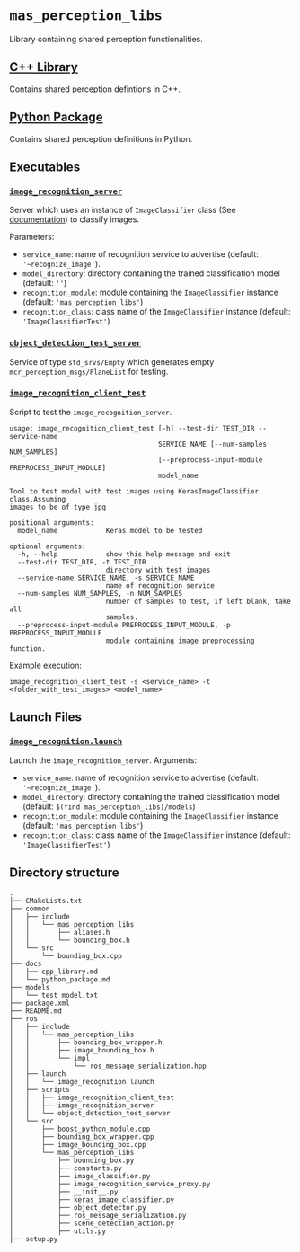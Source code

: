 # `mas_perception_libs`

Library containing shared perception functionalities.

## [C++ Library](docs/cpp_library.md)

Contains shared perception defintions in C++.

## [Python Package](docs/python_package.md)

Contains shared perception definitions in Python.

## Executables
### [`image_recognition_server`](ros/scripts/image_recognition_server)
Server which uses an instance of `ImageClassifier` class (See
[documentation](docs/python_package.md)) to classify images.

Parameters:
* `service_name`: name of recognition service to advertise (default: `'~recognize_image'`).
* `model_directory`: directory containing the trained classification model (default: `''`)
* `recognition_module`: module containing the `ImageClassifier` instance
(default: `'mas_perception_libs'`)
* `recognition_class`: class name of the `ImageClassifier` instance
(default: `'ImageClassifierTest'`)

### [`object_detection_test_server`](ros/scripts/object_detection_test_server)
Service of type `std_srvs/Empty` which generates empty `mcr_perception_msgs/PlaneList` for testing.

### [`image_recognition_client_test`](ros/scripts/image_recognition_client_test)
Script to test the `image_recognition_server`.

```
usage: image_recognition_client_test [-h] --test-dir TEST_DIR --service-name
                                     SERVICE_NAME [--num-samples NUM_SAMPLES]
                                     [--preprocess-input-module PREPROCESS_INPUT_MODULE]
                                     model_name

Tool to test model with test images using KerasImageClassifier class.Assuming
images to be of type jpg

positional arguments:
  model_name            Keras model to be tested

optional arguments:
  -h, --help            show this help message and exit
  --test-dir TEST_DIR, -t TEST_DIR
                        directory with test images
  --service-name SERVICE_NAME, -s SERVICE_NAME
                        name of recognition service
  --num-samples NUM_SAMPLES, -n NUM_SAMPLES
                        number of samples to test, if left blank, take all
                        samples.
  --preprocess-input-module PREPROCESS_INPUT_MODULE, -p PREPROCESS_INPUT_MODULE
                        module containing image preprocessing function.
```

Example execution:
```
image_recognition_client_test -s <service_name> -t <folder_with_test_images> <model_name>
```

## Launch Files
### [`image_recognition.launch`](ros/launch/image_recognition.launch)
Launch the `image_recognition_server`. Arguments:
* `service_name`: name of recognition service to advertise (default: `'~recognize_image'`).
* `model_directory`: directory containing the trained classification model
(default: `$(find mas_perception_libs)/models`)
* `recognition_module`: module containing the `ImageClassifier` instance
(default: `'mas_perception_libs'`)
* `recognition_class`: class name of the `ImageClassifier` instance
(default: `'ImageClassifierTest'`)

## Directory structure

```
.
├── CMakeLists.txt
├── common
│   ├── include
│   │   └── mas_perception_libs
│   │       ├── aliases.h
│   │       └── bounding_box.h
│   └── src
│       └── bounding_box.cpp
├── docs
│   ├── cpp_library.md
│   └── python_package.md
├── models
│   └── test_model.txt
├── package.xml
├── README.md
├── ros
│   ├── include
│   │   └── mas_perception_libs
│   │       ├── bounding_box_wrapper.h
│   │       ├── image_bounding_box.h
│   │       └── impl
│   │           └── ros_message_serialization.hpp
│   ├── launch
│   │   └── image_recognition.launch
│   ├── scripts
│   │   ├── image_recognition_client_test
│   │   ├── image_recognition_server
│   │   └── object_detection_test_server
│   └── src
│       ├── boost_python_module.cpp
│       ├── bounding_box_wrapper.cpp
│       ├── image_bounding_box.cpp
│       └── mas_perception_libs
│           ├── bounding_box.py
│           ├── constants.py
│           ├── image_classifier.py
│           ├── image_recognition_service_proxy.py
│           ├── __init__.py
│           ├── keras_image_classifier.py
│           ├── object_detector.py
│           ├── ros_message_serialization.py
│           ├── scene_detection_action.py
│           ├── utils.py
├── setup.py
```

